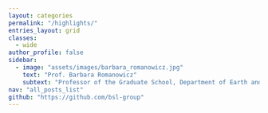 ```yaml
---
layout: categories
permalink: "/highlights/"
entries_layout: grid
classes:
  - wide
author_profile: false
sidebar:
  - image: "assets/images/barbara_romanowicz.jpg"
    text: "Prof. Barbara Romanowicz"
    subtext: "Professor of the Graduate School, Department of Earth and Planetary Science, UC Berkeley"
nav: "all_posts_list"
github: "https://github.com/bsl-group"
---
```

